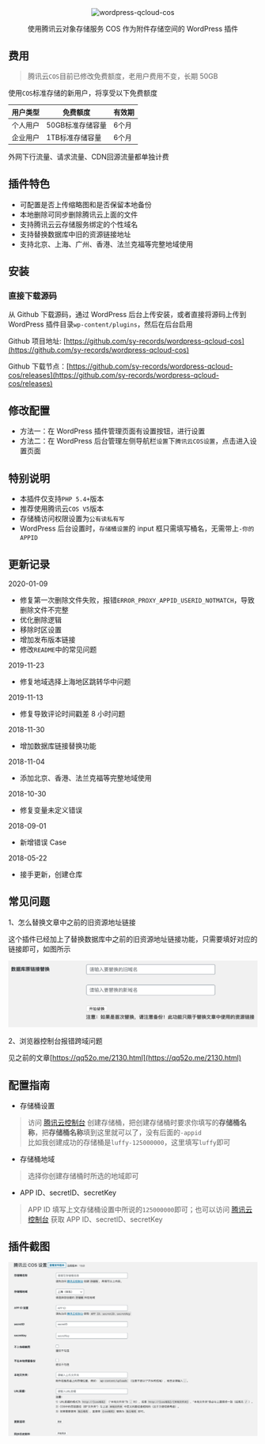 <p align="center">
    <img src="/wordpress-cos.png" alt="wordpress-qcloud-cos" align="center" />
</p>
<p align="center">使用腾讯云对象存储服务 COS 作为附件存储空间的 WordPress 插件</p>

## 费用

> 腾讯云`COS`目前已修改免费额度，老用户费用不变，长期 50GB

使用`COS`标准存储的新用户，将享受以下免费额度

| 用户类型 | 免费额度         | 有效期 |
| -------- | ---------------- | ------ |
| 个人用户 | 50GB标准存储容量 | 6个月  |
| 企业用户 | 1TB标准存储容量  | 6个月  |

外网下行流量、请求流量、CDN回源流量都单独计费

## 插件特色

* 可配置是否上传缩略图和是否保留本地备份
* 本地删除可同步删除腾讯云上面的文件
* 支持腾讯云云存储服务绑定的个性域名
* 支持替换数据库中旧的资源链接地址
* 支持北京、上海、广州、香港、法兰克福等完整地域使用

## 安装

### 直接下载源码

从 Github 下载源码，通过 WordPress 后台上传安装，或者直接将源码上传到 WordPress 插件目录`wp-content/plugins`，然后在后台启用

Github 项目地址:  [https://github.com/sy-records/wordpress-qcloud-cos](https://github.com/sy-records/wordpress-qcloud-cos)

Github 下载节点：[https://github.com/sy-records/wordpress-qcloud-cos/releases](https://github.com/sy-records/wordpress-qcloud-cos/releases)

## 修改配置
* 方法一：在 WordPress 插件管理页面有设置按钮，进行设置
* 方法二：在 WordPress 后台管理左侧导航栏`设置`下`腾讯云COS设置`，点击进入设置页面

## 特别说明

* 本插件仅支持`PHP 5.4+`版本
* 推荐使用腾讯云`COS V5`版本
* 存储桶访问权限设置为`公有读私有写`
* WordPress 后台设置时，`存储桶设置`的 input 框只需填写桶名，无需带上`-你的APPID`

## 更新记录

2020-01-09
* 修复第一次删除文件失败，报错`ERROR_PROXY_APPID_USERID_NOTMATCH`，导致删除文件不完整
* 优化删除逻辑
* 移除时区设置
* 增加发布版本链接
* 修改`README`中的常见问题

2019-11-23
* 修复地域选择上海地区跳转华中问题

2019-11-13
* 修复导致评论时间戳差 8 小时问题

2018-11-30
* 增加数据库链接替换功能

2018-11-04
* 添加北京、香港、法兰克福等完整地域使用

2018-10-30
* 修复变量未定义错误

2018-09-01
* 新增错误 Case

2018-05-22
* 接手更新，创建仓库

## 常见问题

1、怎么替换文章中之前的旧资源地址链接

这个插件已经加上了替换数据库中之前的旧资源地址链接功能，只需要填好对应的链接即可，如图所示

![update-wordpress-posts-photos.png](images/update-wordpress-posts-photos.png)

2、浏览器控制台报错跨域问题

见之前的文章[https://qq52o.me/2130.html](https://qq52o.me/2130.html)

## 配置指南

* 存储桶设置
> 访问 [腾讯云控制台](https://console.cloud.tencent.com/cos5/bucket) 创建存储桶，把创建存储桶时要求你填写的**存储桶名称**，把**存储桶名称**填到这里就可以了，没有后面的`-appid`  
> 比如我创建成功的存储桶是`luffy-125000000`，这里填写`luffy`即可

* 存储桶地域
> 选择你创建存储桶时所选的地域即可

* APP ID、secretID、secretKey
> APP ID 填写上文存储桶设置中所说的`125000000`即可；也可以访问 [腾讯云控制台](https://console.cloud.tencent.com/cos5/key) 获取 APP ID、secretID、secretKey

## 插件截图

![设置页面](images/screenshot-1.png)
